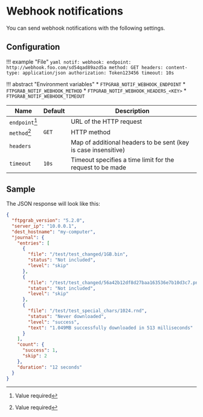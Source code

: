 # Webhook notifications

You can send webhook notifications with the following settings.

## Configuration

!!! example "File"
    ```yaml
    notif:
      webhook:
        endpoint: http://webhook.foo.com/sd54qad89azd5a
        method: GET
        headers:
          content-type: application/json
          authorization: Token123456
        timeout: 10s
    ```

!!! abstract "Environment variables"
    * `FTPGRAB_NOTIF_WEBHOOK_ENDPOINT`
    * `FTPGRAB_NOTIF_WEBHOOK_METHOD`
    * `FTPGRAB_NOTIF_WEBHOOK_HEADERS_<KEY>`
    * `FTPGRAB_NOTIF_WEBHOOK_TIMEOUT`

| Name               | Default       | Description   |
|--------------------|---------------|---------------|
| `endpoint`[^1]     |               | URL of the HTTP request |
| `method`[^1]       | `GET`         | HTTP method |
| `headers`          |               | Map of additional headers to be sent (key is case insensitive) |
| `timeout`          | `10s`         | Timeout specifies a time limit for the request to be made |

## Sample

The JSON response will look like this:

```json
{
  "ftpgrab_version": "5.2.0",
  "server_ip": "10.0.0.1",
  "dest_hostname": "my-computer",
  "journal": {
    "entries": [
      {
        "file": "/test/test_changed/1GB.bin",
        "status": "Not included",
        "level": "skip"
      },
      {
        "file": "/test/test_changed/56a42b12df8d27baa163536e7b10d3c7.png",
        "status": "Not included",
        "level": "skip"
      },
      {
        "file": "/test/test_special_chars/1024.rnd",
        "status": "Never downloaded",
        "level": "success",
        "text": "1.049MB successfully downloaded in 513 milliseconds"
      }
    ],
    "count": {
      "success": 1,
      "skip": 2
    },
    "duration": "12 seconds"
  }
}
```

[^1]: Value required
